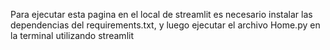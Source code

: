 Para ejecutar esta pagina en el local de streamlit es necesario instalar las dependencias del requirements.txt, y luego ejecutar el archivo Home.py en la terminal utilizando streamlit
